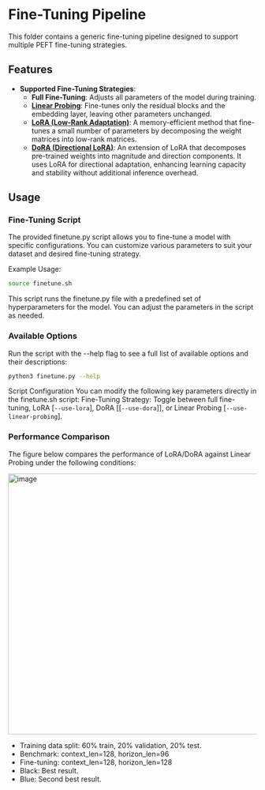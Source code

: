 # Fine-Tuning Pipeline

This folder contains a generic fine-tuning pipeline designed to support multiple PEFT fine-tuning strategies.

## Features

- **Supported Fine-Tuning Strategies**:
  - **Full Fine-Tuning**: Adjusts all parameters of the model during training.
  - **[Linear Probing](https://arxiv.org/abs/2302.11939)**: Fine-tunes only the residual blocks and the embedding layer, leaving other parameters unchanged.
  - **[LoRA (Low-Rank Adaptation)](https://arxiv.org/abs/2106.09685)**: A memory-efficient method that fine-tunes a small number of parameters by decomposing the weight matrices into low-rank matrices.
  - **[DoRA (Directional LoRA)](https://arxiv.org/abs/2402.09353v4)**: An extension of LoRA that decomposes pre-trained weights into magnitude and direction components. It uses LoRA for directional adaptation, enhancing learning capacity and stability without additional inference overhead.

## Usage
### Fine-Tuning Script
The provided finetune.py script allows you to fine-tune a model with specific configurations. You can customize various parameters to suit your dataset and desired fine-tuning strategy.

Example Usage:

```zsh
source finetune.sh
```
This script runs the finetune.py file with a predefined set of hyperparameters for the model. You can adjust the parameters in the script as needed.

### Available Options
Run the script with the --help flag to see a full list of available options and their descriptions:
```zsh
python3 finetune.py --help
```
Script Configuration
You can modify the following key parameters directly in the finetune.sh script:
Fine-Tuning Strategy: Toggle between full fine-tuning, LoRA \[`--use-lora`\], DoRA [\[`--use-dora`\]], or Linear Probing \[`--use-linear-probing`\].

### Performance Comparison
The figure below compares the performance of LoRA/DoRA against Linear Probing under the following conditions:

<img width="528" alt="image" src="https://github.com/user-attachments/assets/6c9f820b-5865-4821-8014-c346b9d632a5">

- Training data split: 60% train, 20% validation, 20% test.
- Benchmark: context_len=128, horizon_len=96
- Fine-tuning: context_len=128, horizon_len=128
- Black: Best result.
- Blue: Second best result.
